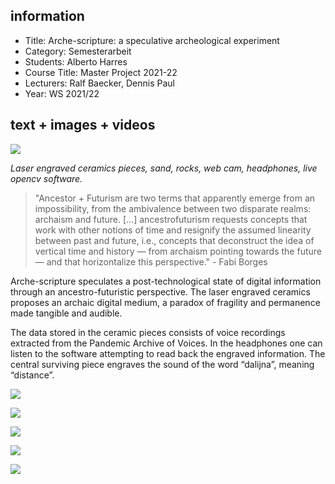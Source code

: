 ## information    

- Title: Arche-scripture: a speculative archeological experiment
- Category: Semesterarbeit
- Students: Alberto Harres
- Course Title: Master Project 2021-22
- Lecturers: Ralf Baecker, Dennis Paul
- Year: WS 2021/22

## text + images + videos

![](/website/P1022200_v2.JPG)

_Laser engraved ceramics pieces, sand, rocks, web cam, headphones, live opencv software._

>"Ancestor + Futurism are two terms that apparently emerge from an impossibility, from the ambivalence between two disparate realms: archaism and future. [...] ancestrofuturism requests concepts that work with other notions of time and resignify the assumed linearity between past and future, i.e., concepts that deconstruct the idea of vertical time and history — from archaism pointing towards the future — and that horizontalize this perspective." - Fabi Borges

Arche-scripture speculates a post-technological state of digital information through an ancestro-futuristic perspective. The laser  engraved ceramics proposes an archaic digital medium, a paradox of  fragility and permanence made tangible and audible. 

The data stored in the ceramic pieces consists of voice recordings extracted from the Pandemic Archive of Voices. In the headphones one can listen to the software attempting to read back the engraved information. The central surviving piece engraves the sound of the word “dalijna”, meaning “distance”.

![](/website/P1022195.JPG)

![](/website/P1022350.JPG)

![](/website/P1022281.JPG)

![](/website/P1022314.JPG)

![](/website/P1022308.JPG)